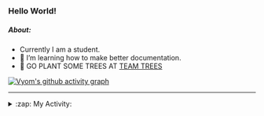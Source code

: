 ### Hello World!

##### About:
- Currently I am a student.
- 🌱 I’m learning how to make better documentation.
- 🌱 GO PLANT SOME TREES AT [TEAM TREES](https://teamtrees.org/)

[![Vyom's github activity graph](https://activity-graph.herokuapp.com/graph?username=Vyvy-vi)](https://github.com/ashutosh00710/github-readme-activity-graph)

---
<details>
  <summary>:zap: My Activity:</summary>
  
<!--START_SECTION:waka-->
![Code Time](http://img.shields.io/badge/Code%20Time-836%20hrs%207%20mins-blue)

**I'm a Night 🦉** 

```text
🌞 Morning    99 commits     ██░░░░░░░░░░░░░░░░░░░░░░░   9.49% 
🌆 Daytime    285 commits    ██████░░░░░░░░░░░░░░░░░░░   27.33% 
🌃 Evening    339 commits    ████████░░░░░░░░░░░░░░░░░   32.5% 
🌙 Night      320 commits    ███████░░░░░░░░░░░░░░░░░░   30.68%

```
📅 **I'm Most Productive on Sunday** 

```text
Monday       138 commits    ███░░░░░░░░░░░░░░░░░░░░░░   13.23% 
Tuesday      142 commits    ███░░░░░░░░░░░░░░░░░░░░░░   13.61% 
Wednesday    170 commits    ████░░░░░░░░░░░░░░░░░░░░░   16.3% 
Thursday     144 commits    ███░░░░░░░░░░░░░░░░░░░░░░   13.81% 
Friday       129 commits    ███░░░░░░░░░░░░░░░░░░░░░░   12.37% 
Saturday     97 commits     ██░░░░░░░░░░░░░░░░░░░░░░░   9.3% 
Sunday       223 commits    █████░░░░░░░░░░░░░░░░░░░░   21.38%

```


📊 **This Week I Spent My Time On** 

```text
🔥 Editors: 
VS Code                  1 hr 39 mins        █████████████████████████   100.0%

🐱‍💻 Projects: 
praise                   52 mins             █████████████░░░░░░░░░░░░   52.83% 
palantir                 46 mins             ███████████░░░░░░░░░░░░░░   47.17%

```


 Last Updated on 24/07/2022 05:07:13 UTC
<!--END_SECTION:waka-->
</details>
